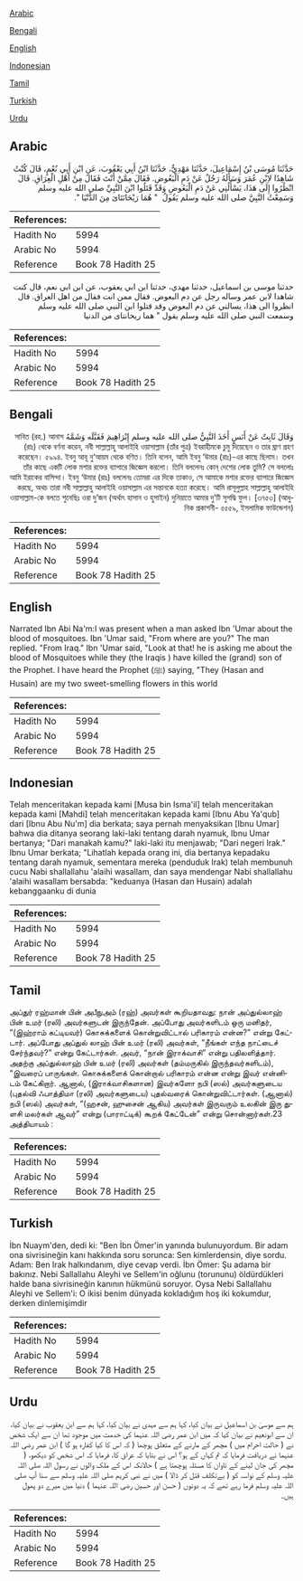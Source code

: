 [Arabic](#arabic)

[Bengali](#bengali)

[English](#english)

[Indonesian](#indonesian)

[Tamil](#tamil)

[Turkish](#turkish)

[Urdu](#urdu)

## Arabic


<div dir="rtl" lang="ar" style={{fontSize:'larger',backgroundColor:'#f8f9fa',padding:20}}>
حَدَّثَنَا مُوسَى بْنُ إِسْمَاعِيلَ، حَدَّثَنَا مَهْدِيٌّ، حَدَّثَنَا ابْنُ أَبِي يَعْقُوبَ، عَنِ ابْنِ أَبِي نُعْمٍ، قَالَ كُنْتُ شَاهِدًا لاِبْنِ عُمَرَ وَسَأَلَهُ رَجُلٌ عَنْ دَمِ الْبَعُوضِ‏.‏ فَقَالَ مِمَّنْ أَنْتَ فَقَالَ مِنْ أَهْلِ الْعِرَاقِ‏.‏ قَالَ انْظُرُوا إِلَى هَذَا، يَسْأَلُنِي عَنْ دَمِ الْبَعُوضِ وَقَدْ قَتَلُوا ابْنَ النَّبِيِّ صلى الله عليه وسلم وَسَمِعْتُ النَّبِيَّ صلى الله عليه وسلم يَقُولُ ‏ "‏ هُمَا رَيْحَانَتَاىَ مِنَ الدُّنْيَا ‏"‏‏.‏
</div>
<div style={{backgroundColor:'#f8f9fa',padding:20, marginBottom: 10}}><table> <thead> <tr> <th>References:</th> <th></th> </tr> </thead> <tbody><tr><td>Hadith No</td><td>5994</td></tr><tr><td>Arabic No</td><td>5994</td></tr><tr><td>Reference</td><td>Book 78 Hadith 25</td></tr></tbody></table></div>


<div dir="rtl" lang="ar" style={{fontSize:'larger',backgroundColor:'#f8f9fa',padding:20}}>
حدثنا موسى بن اسماعيل، حدثنا مهدي، حدثنا ابن ابي يعقوب، عن ابن ابي نعم، قال كنت شاهدا لابن عمر وساله رجل عن دم البعوض. فقال ممن انت فقال من اهل العراق. قال انظروا الى هذا، يسالني عن دم البعوض وقد قتلوا ابن النبي صلى الله عليه وسلم وسمعت النبي صلى الله عليه وسلم يقول " هما ريحانتاى من الدنيا
</div>
<div style={{backgroundColor:'#f8f9fa',padding:20, marginBottom: 10}}><table> <thead> <tr> <th>References:</th> <th></th> </tr> </thead> <tbody><tr><td>Hadith No</td><td>5994</td></tr><tr><td>Arabic No</td><td>5994</td></tr><tr><td>Reference</td><td>Book 78 Hadith 25</td></tr></tbody></table></div>

## Bengali


<div dir="rtl" lang="bn" style={{fontSize:'larger',backgroundColor:'#f8f9fa',padding:20}}>
وَقَالَ ثَابِتٌ عَنْ أَنَسٍ أَخَذَ النَّبِيُّ صلى الله عليه وسلم إِبْرَاهِيمَ فَقَبَّلَه وَشَمَّهُ সাবিত (রহ.) আনাস (রাঃ) থেকে বর্ণনা করেন, নবী সাল্লাল্লাহু আলাইহি ওয়াসাল্লাম (তাঁর পুত্র) ইবরাহীমকে চুমু দিয়েছেন ও তার ঘ্রাণ গ্রহণ করেছেন। ৫৯৯৪. ইবনু আবূ নু‘আয়ম থেকে বণিত। তিনি বলেন, আমি ইবনু ‘উমার (রাঃ)-এর কাছে ছিলাম। তখন তাঁর কাছে একটি লোক মশার রক্তের ব্যাপারে জিজ্ঞেস করলো। তিনি বললেনঃ কোন্ দেশের লোক তুমি? সে বললোঃ আমি ইরাকের বাসিন্দা। ইবনু ‘উমার (রাঃ) বললেনঃ তোমরা এর দিকে তাকাও, সে আমাকে মশার রক্তের ব্যাপারে জিজ্ঞেস করছে, অথচ তারা নবী সাল্লাল্লাহু আলাইহি ওয়াসাল্লাম এর সন্তানকে হত্যা করেছে। আমি রাসূলুল্লাহ সাল্লাল্লাহু আলাইহি ওয়াসাল্লাম-কে বলতে শুনেছিঃ ওরা দু’জন (অর্থাৎ হাসান ও হুসাইন) দুনিয়াতে আমার দু’টি সুগদ্ধি ফুল। [৩৭৫৩] (আধুনিক প্রকাশনী- ৫৫৫৯, ইসলামিক ফাউন্ডেশন)
</div>
<div style={{backgroundColor:'#f8f9fa',padding:20, marginBottom: 10}}><table> <thead> <tr> <th>References:</th> <th></th> </tr> </thead> <tbody><tr><td>Hadith No</td><td>5994</td></tr><tr><td>Arabic No</td><td>5994</td></tr><tr><td>Reference</td><td>Book 78 Hadith 25</td></tr></tbody></table></div>

## English


<div dir="ltr" lang="en" style={{fontSize:'larger',backgroundColor:'#f8f9fa',padding:20}}>
Narrated Ibn Abi Na'm:I was present when a man asked Ibn 'Umar about the blood of mosquitoes. Ibn 'Umar said, "From where are you?" The man replied. "From Iraq." Ibn 'Umar said, "Look at that! he is asking me about the blood of Mosquitoes while they (the Iraqis ) have killed the (grand) son of the Prophet. I have heard the Prophet (ﷺ) saying, "They (Hasan and Husain) are my two sweet-smelling flowers in this world
</div>
<div style={{backgroundColor:'#f8f9fa',padding:20, marginBottom: 10}}><table> <thead> <tr> <th>References:</th> <th></th> </tr> </thead> <tbody><tr><td>Hadith No</td><td>5994</td></tr><tr><td>Arabic No</td><td>5994</td></tr><tr><td>Reference</td><td>Book 78 Hadith 25</td></tr></tbody></table></div>

## Indonesian


<div dir="ltr" lang="id" style={{fontSize:'larger',backgroundColor:'#f8f9fa',padding:20}}>
Telah menceritakan kepada kami [Musa bin Isma'il] telah menceritakan kepada kami [Mahdi] telah menceritakan kepada kami [Ibnu Abu Ya'qub] dari [Ibnu Abu Nu'm] dia berkata; saya pernah menyaksikan [Ibnu Umar] bahwa dia ditanya seorang laki-laki tentang darah nyamuk, Ibnu Umar bertanya; "Dari manakah kamu?" laki-laki itu menjawab; "Dari negeri Irak." Ibnu Umar berkata; "Lihatlah kepada orang ini, dia bertanya kepadaku tentang darah nyamuk, sementara mereka (penduduk Irak) telah membunuh cucu Nabi shallallahu 'alaihi wasallam, dan saya mendengar Nabi shallallahu 'alaihi wasallam bersabda: "keduanya (Hasan dan Husain) adalah kebanggaanku di dunia
</div>
<div style={{backgroundColor:'#f8f9fa',padding:20, marginBottom: 10}}><table> <thead> <tr> <th>References:</th> <th></th> </tr> </thead> <tbody><tr><td>Hadith No</td><td>5994</td></tr><tr><td>Arabic No</td><td>5994</td></tr><tr><td>Reference</td><td>Book 78 Hadith 25</td></tr></tbody></table></div>

## Tamil


<div dir="ltr" lang="ta" style={{fontSize:'larger',backgroundColor:'#f8f9fa',padding:20}}>
அப்துர் ரஹ்மான் பின் அபீநுஅம் (ரஹ்) அவர்கள் கூறியதாவது: நான் அப்துல்லாஹ் பின் உமர் (ரலி) அவர்களுடன் இருந்தேன். அப்போது அவர்களிடம் ஒரு மனிதர், “(இஹ்ராம் கட்டியவர்) கொசுக்களைக் கொன்றுவிட்டால் பரிகாரம் என்ன?” என்று கேட்டார். அப்போது அப்துல் லாஹ் பின் உமர் (ரலி) அவர்கள், “நீங்கள் எந்த நாட்டைச் சேர்ந்தவர்?” என்று கேட்டார்கள். அவர், “நான் இராக்வாசி” என்று பதிலளித்தார். அதற்கு அப்துல்லாஹ் பின் உமர் (ரலி) அவர்கள் (தம்மருகில் இருந்தவர்களிடம்), “இவரைப் பாருங்கள். கொசுக்களைக் கொன்றால் பரிகாரம் என்ன என்று இவர் என்னிடம் கேட்கிறார். ஆனால், (இராக்வாசிகளான) இவர்களோ நபி (ஸல்) அவர்களுடைய (புதல்வி ஃபாத்திமா (ரலி) அவர்களுடைய) புதல்வரைக் கொன்றுவிட்டார்கள். (ஆனால்) நபி (ஸல்) அவர்கள், “(ஹசன், ஹுசைன் ஆகிய) அவர்கள் இருவரும் உலகின் இரு துளசி மலர்கள் ஆவர்” என்று (பாராட்டிக்) கூறக் கேட்டேன்” என்று சொன்னார்கள்.23 அத்தியாயம் :
</div>
<div style={{backgroundColor:'#f8f9fa',padding:20, marginBottom: 10}}><table> <thead> <tr> <th>References:</th> <th></th> </tr> </thead> <tbody><tr><td>Hadith No</td><td>5994</td></tr><tr><td>Arabic No</td><td>5994</td></tr><tr><td>Reference</td><td>Book 78 Hadith 25</td></tr></tbody></table></div>

## Turkish


<div dir="ltr" lang="tr" style={{fontSize:'larger',backgroundColor:'#f8f9fa',padding:20}}>
İbn Nuaym'den, dedi ki: "Ben İbn Ömer'in yanında bulunuyordum. Bir adam ona sivrisineğin kanı hakkında soru sorunca: Sen kimlerdensin, diye sordu. Adam: Ben Irak halkındanım, diye cevap verdi. İbn Ömer: Şu adama bir bakınız. Nebi Sallallahu Aleyhi ve Sellem'in oğlunu (torununu) öldürdükleri halde bana sivrisineğin kanının hükmünü soruyor. Oysa Nebi Sallallahu Aleyhi ve Sellem'i: O ikisi benim dünyada kokladığım hoş iki kokumdur, derken dinlemişimdir
</div>
<div style={{backgroundColor:'#f8f9fa',padding:20, marginBottom: 10}}><table> <thead> <tr> <th>References:</th> <th></th> </tr> </thead> <tbody><tr><td>Hadith No</td><td>5994</td></tr><tr><td>Arabic No</td><td>5994</td></tr><tr><td>Reference</td><td>Book 78 Hadith 25</td></tr></tbody></table></div>

## Urdu


<div dir="rtl" lang="ur" style={{fontSize:'larger',backgroundColor:'#f8f9fa',padding:20}}>
ہم سے موسیٰ بن اسماعیل نے بیان کیا، کہا ہم سے مہدی نے بیان کیا، کہا ہم سے ابن یعقوب نے بیان کیا، ان سے ابونعیم نے بیان کیا کہ میں ابن عمر رضی اللہ عنہما کی خدمت میں موجود تھا ان سے ایک شخص نے ( حالت احرام میں ) مچھر کے مارنے کے متعلق پوچھا ( کہ اس کا کیا کفارہ ہو گا ) ابن عمر رضی اللہ عنہما نے دریافت فرمایا کہ تم کہاں کے ہو؟ اس نے بتایا کہ عراق کا، فرمایا کہ اس شخص کو دیکھو، ( مچھر کی جان لینے کے تاوان کا مسئلہ پوچھتا ہے ) حالانکہ اس کے ملک والوں نے رسول اللہ صلی اللہ علیہ وسلم کے نواسہ کو ( بےتکلف قتل کر ڈالا ) میں نے نبی کریم صلی اللہ علیہ وسلم سے سنا آپ صلی اللہ علیہ وسلم فرما رہے تھے کہ یہ دونوں ( حسن اور حسین رضی اللہ عنہما ) دنیا میں میرے دو پھول ہیں۔
</div>
<div style={{backgroundColor:'#f8f9fa',padding:20, marginBottom: 10}}><table> <thead> <tr> <th>References:</th> <th></th> </tr> </thead> <tbody><tr><td>Hadith No</td><td>5994</td></tr><tr><td>Arabic No</td><td>5994</td></tr><tr><td>Reference</td><td>Book 78 Hadith 25</td></tr></tbody></table></div>